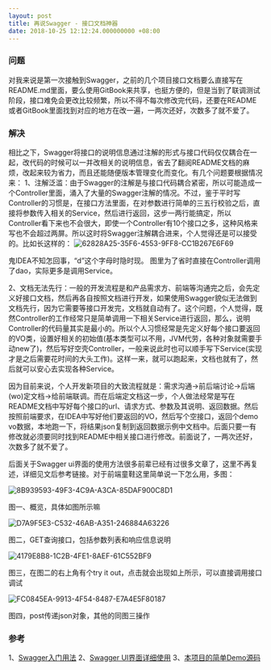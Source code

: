 ```yaml
---
layout: post
title: 再说Swagger - 接口文档神器
date: 2018-10-25 12:12:24.000000000 +08:00
---
```


### 问题

对我来说是第一次接触到Swagger，之前的几个项目接口文档要么直接写在README.md里面，要么使用GitBook来共享，也挺方便的，但是当到了联调测试阶段，接口难免会更改比较频繁，所以不得不每次修改完代码，还要在README或者GitBook里面找到对应的地方在改一遍，一两次还好，次数多了就不爱了。

### 解决

相比之下，Swagger将接口的说明信息通过注解的形式与接口代码仅仅耦合在一起，改代码的时候可以一并改相关的说明信息，省去了翻阅README文档的麻烦，改起来较为省力，而且还能随便版本管理变化而变化。有几个问题要根据情况来：
1、注解泛滥：由于Swagger的注解是与接口代码耦合紧密，所以可能造成一个Controller里面，涌入了大量的Swagger注解的情况。不过，鉴于平时写Controller的习惯是，在接口方法里面，在对参数进行简单的三五行校验之后，直接将参数传入相关的Service，然后进行返回，这步一两行能搞定，所以Controller看下来也不会很大，即使一个Controller有10个接口之多，这种风格来写也不会超过两屏。所以这时将Swagger注解耦合进来，个人觉得还是可以接受的。比如长这样的：
![62828A25-35F6-4553-9FF8-CC1B267E6F69](http://mdpic.cenyol.com/2019-01-02-62828A25-35F6-4553-9FF8-CC1B267E6F69.png)

鬼IDEA不知怎回事，“d”这个字母时隐时现。  图里为了省时直接在Controller调用了dao，实际更多是调用Service。

2、文档无法先行：一般的开发流程是和产品需求方、前端等沟通完之后，会先定义好接口文档，然后再各自按照文档进行开发，如果使用Swagger貌似无法做到文档先行，因为它需要等接口开发完，文档就自动有了。这个问题，个人觉得，既然Controller的工作经常只是简单调用一下相关Service进行返回，那么，说明Controller的代码量其实是最小的。所以个人习惯经常是先定义好每个接口要返回的VO类，设置好相关的初始值(基本类型可以不用，JVM代劳，各种对象就需要手动new了)，然后写好空壳Controller，一般来说此时也可以顺手写下Service(实现才是之后需要花时间的大头工作)。这样一来，就可以跑起来，文档也就有了，然后就可以安心去实现各种Service。

因为目前来说，个人开发新项目的大致流程就是：需求沟通->前后端讨论->后端(wo)定文档->给前端联调。而在后端定文档这一步，个人做法经常是写在README文档中写好每个接口的url、请求方式、参数及其说明、返回数据。然后按照前端要求，在IDEA中写好他们要返回的VO，然后写个空接口，返回个demo vo数据，本地跑一下，将结果json复制到返回数据示例中文档中。后面只要一有修改就必须要同时找到README中相关接口进行修改。前面说了，一两次还好，次数多了就不爱了。

后面关于Swagger ui界面的使用方法很多前辈已经有过很多文章了，这里不再复述，详细见文后参考链接。对于前端童鞋这里简单说一下怎么用，多图：

![8B939593-49F3-4C9A-A3CA-85DAF900C8D1](http://mdpic.cenyol.com/2019-01-02-8B939593-49F3-4C9A-A3CA-85DAF900C8D1.png)

图一、概览，具体如图所示嘛


![D7A9F5E3-C532-46AB-A351-246884A63226](http://mdpic.cenyol.com/2019-01-02-D7A9F5E3-C532-46AB-A351-246884A63226.png)

图二，GET查询接口，包括参数列表和响应信息说明


![4179E8B8-1C2B-4FE1-8AEF-61C552BF9](http://mdpic.cenyol.com/2019-01-02-4179E8B8-1C2B-4FE1-8AEF-61C552BF9C28.png)

图三，在图二的右上角有个try it out，点击就会出现如上所示，可以直接调用接口调试

![FC0845EA-9913-4F54-8487-E7A4E5F80187](http://mdpic.cenyol.com/2019-01-02-FC0845EA-9913-4F54-8487-E7A4E5F80187.png)

图四，post传递json对象，其他的同图三操作



### 参考
1、[Swagger入门用法](https://www.vojtechruzicka.com/documenting-spring-boot-rest-api-swagger-springfox)
2、[Swagger UI界面详细使用](https://blog.csdn.net/hry2015/article/details/80614315)
3、[本项目的简单Demo源码](https://github.com/Cenyol/Swagger2)




